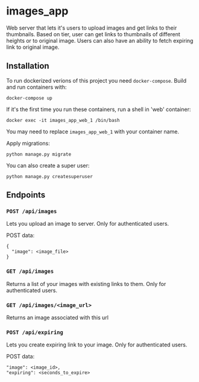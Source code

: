 # images_app
Web server that lets it's users to upload images and get links to their thumbnails.
Based on tier, user can get links to thumbnails of different heights or to original image.
Users can also have an ability to fetch expiring link to original image.

## Installation
To run dockerized verions of this project you need `docker-compose`.
Build and run containers with:
```
docker-compose up
```
If it's the first time you run these containers, run a shell in 'web' container:
```
docker exec -it images_app_web_1 /bin/bash
```
You may need to replace `images_app_web_1` with your container name.

Apply migrations:
```
python manage.py migrate
```
You can also create a super user:
```
python manage.py createsuperuser
```

## Endpoints
### `POST /api/images`
Lets you upload an image to server.
Only for authenticated users.

POST data:
```
{
  "image": <image_file>
}
```
### `GET /api/images`
Returns a list of your images with existing links to them.
Only for authenticated users.

### `GET /api/images/<image_url>`
Returns an image associated with this url

### `POST /api/expiring`
Lets you create expiring link to your image.
Only for authenticated users.

POST data:
```
"image": <image_id>,
"expiring": <seconds_to_expire>
```
